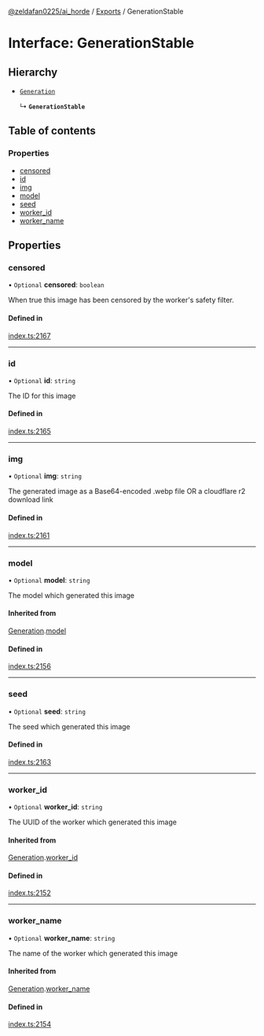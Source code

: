 [@zeldafan0225/ai_horde](../README.md) / [Exports](../modules.md) / GenerationStable

# Interface: GenerationStable

## Hierarchy

- [`Generation`](Generation.md)

  ↳ **`GenerationStable`**

## Table of contents

### Properties

- [censored](GenerationStable.md#censored)
- [id](GenerationStable.md#id)
- [img](GenerationStable.md#img)
- [model](GenerationStable.md#model)
- [seed](GenerationStable.md#seed)
- [worker\_id](GenerationStable.md#worker_id)
- [worker\_name](GenerationStable.md#worker_name)

## Properties

### censored

• `Optional` **censored**: `boolean`

When true this image has been censored by the worker's safety filter.

#### Defined in

[index.ts:2167](https://github.com/ZeldaFan0225/ai_horde/blob/af05e2d/index.ts#L2167)

___

### id

• `Optional` **id**: `string`

The ID for this image

#### Defined in

[index.ts:2165](https://github.com/ZeldaFan0225/ai_horde/blob/af05e2d/index.ts#L2165)

___

### img

• `Optional` **img**: `string`

The generated image as a Base64-encoded .webp file OR a cloudflare r2 download link

#### Defined in

[index.ts:2161](https://github.com/ZeldaFan0225/ai_horde/blob/af05e2d/index.ts#L2161)

___

### model

• `Optional` **model**: `string`

The model which generated this image

#### Inherited from

[Generation](Generation.md).[model](Generation.md#model)

#### Defined in

[index.ts:2156](https://github.com/ZeldaFan0225/ai_horde/blob/af05e2d/index.ts#L2156)

___

### seed

• `Optional` **seed**: `string`

The seed which generated this image

#### Defined in

[index.ts:2163](https://github.com/ZeldaFan0225/ai_horde/blob/af05e2d/index.ts#L2163)

___

### worker\_id

• `Optional` **worker\_id**: `string`

The UUID of the worker which generated this image

#### Inherited from

[Generation](Generation.md).[worker_id](Generation.md#worker_id)

#### Defined in

[index.ts:2152](https://github.com/ZeldaFan0225/ai_horde/blob/af05e2d/index.ts#L2152)

___

### worker\_name

• `Optional` **worker\_name**: `string`

The name of the worker which generated this image

#### Inherited from

[Generation](Generation.md).[worker_name](Generation.md#worker_name)

#### Defined in

[index.ts:2154](https://github.com/ZeldaFan0225/ai_horde/blob/af05e2d/index.ts#L2154)
